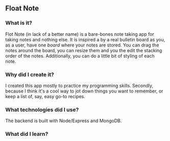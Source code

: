 ## Float Note

### What is it?

Flot Note (in lack of a better name) is a bare-bones note taking app for taking notes and nothing else. It is inspired a by a real bulletin board as you, as a user, have one *board* where your notes are stored. You can drag the notes around the board, you can resize them and you the edit the stacking order of the notes. Additionally, you can do a little bit of styling of each note.

### Why did I create it?

I created this app mostly to practice my programming skills. Secondly, because I think it's a cool way to jot down things you want to remember, or keep a list of, say, easy go-to recipes.

### What technologies did I use?

The backend is built with Node/Express and MongoDB.

### What did I learn?